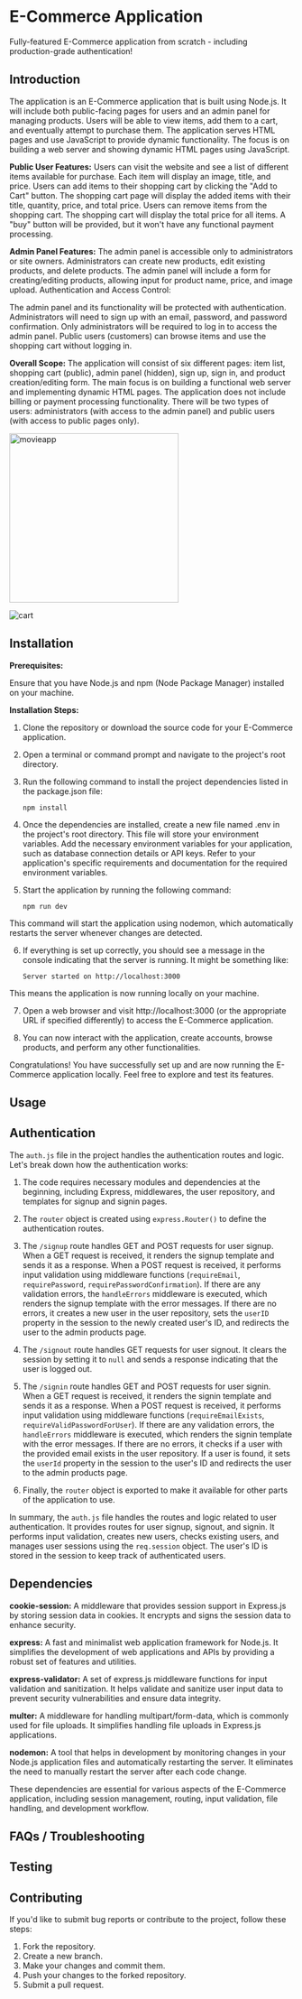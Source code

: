 # E-Commerce Application

Fully-featured E-Commerce application from scratch - including production-grade authentication!

## Introduction

The application is an E-Commerce application that is built using Node.js.
It will include both public-facing pages for users and an admin panel for managing products.
Users will be able to view items, add them to a cart, and eventually attempt to purchase them.
The application serves HTML pages and use JavaScript to provide dynamic functionality.
The focus is on building a web server and showing dynamic HTML pages using JavaScript.

**Public User Features:**
Users can visit the website and see a list of different items available for purchase.
Each item will display an image, title, and price.
Users can add items to their shopping cart by clicking the "Add to Cart" button.
The shopping cart page will display the added items with their title, quantity, price, and total price.
Users can remove items from the shopping cart.
The shopping cart will display the total price for all items.
A "buy" button will be provided, but it won't have any functional payment processing.

**Admin Panel Features:**
The admin panel is accessible only to administrators or site owners.
Administrators can create new products, edit existing products, and delete products.
The admin panel will include a form for creating/editing products, allowing input for product name, price, and image upload.
Authentication and Access Control:

The admin panel and its functionality will be protected with authentication.
Administrators will need to sign up with an email, password, and password confirmation.
Only administrators will be required to log in to access the admin panel.
Public users (customers) can browse items and use the shopping cart without logging in.

**Overall Scope:**
The application will consist of six different pages: item list, shopping cart (public), admin panel (hidden), sign up, sign in, and product creation/editing form.
The main focus is on building a functional web server and implementing dynamic HTML pages.
The application does not include billing or payment processing functionality.
There will be two types of users: administrators (with access to the admin panel) and public users (with access to public pages only).

<img width="300" alt="movieapp" src="https://github.com/agiwunderlich/E_Commerce_App/assets/35004717/393acd9a-8606-4033-90c0-56dc5eec4acd">


![cart](https://github.com/agiwunderlich/E_Commerce_App/assets/35004717/7abfa171-fcd2-4cbf-9a6c-a0912b2f105f)


## Installation

**Prerequisites:**

Ensure that you have Node.js and npm (Node Package Manager) installed on your machine.

**Installation Steps:**

1. Clone the repository or download the source code for your E-Commerce application.

2. Open a terminal or command prompt and navigate to the project's root directory.

3. Run the following command to install the project dependencies listed in the package.json file:

   `npm install`

4. Once the dependencies are installed, create a new file named .env in the project's root directory. This file will store your environment variables. Add the necessary environment variables for your application, such as database connection details or API keys. Refer to your application's specific requirements and documentation for the required environment variables.

5. Start the application by running the following command:

   `npm run dev`

This command will start the application using nodemon, which automatically restarts the server whenever changes are detected.

6. If everything is set up correctly, you should see a message in the console indicating that the server is running. It might be something like:

   `Server started on http://localhost:3000`

This means the application is now running locally on your machine.

7. Open a web browser and visit http://localhost:3000 (or the appropriate URL if specified differently) to access the E-Commerce application.

8. You can now interact with the application, create accounts, browse products, and perform any other functionalities.

Congratulations! You have successfully set up and are now running the E-Commerce application locally. Feel free to explore and test its features.

## Usage

<!-- Explain how users can interact with your application and navigate through its features. Provide examples or screenshots if necessary. -->

## Authentication

<!-- Describe the authentication mechanism used in your application, including instructions on how users can create accounts, log in, and manage their authentication credentials. -->

The `auth.js` file in the project handles the authentication routes and logic. Let's break down how the authentication works:

1. The code requires necessary modules and dependencies at the beginning, including Express, middlewares, the user repository, and templates for signup and signin pages.

2. The `router` object is created using `express.Router()` to define the authentication routes.

3. The `/signup` route handles GET and POST requests for user signup. When a GET request is received, it renders the signup template and sends it as a response. When a POST request is received, it performs input validation using middleware functions (`requireEmail`, `requirePassword`, `requirePasswordConfirmation`). If there are any validation errors, the `handleErrors` middleware is executed, which renders the signup template with the error messages. If there are no errors, it creates a new user in the user repository, sets the `userID` property in the session to the newly created user's ID, and redirects the user to the admin products page.

4. The `/signout` route handles GET requests for user signout. It clears the session by setting it to `null` and sends a response indicating that the user is logged out.

5. The `/signin` route handles GET and POST requests for user signin. When a GET request is received, it renders the signin template and sends it as a response. When a POST request is received, it performs input validation using middleware functions (`requireEmailExists`, `requireValidPasswordForUser`). If there are any validation errors, the `handleErrors` middleware is executed, which renders the signin template with the error messages. If there are no errors, it checks if a user with the provided email exists in the user repository. If a user is found, it sets the `userId` property in the session to the user's ID and redirects the user to the admin products page.

6. Finally, the `router` object is exported to make it available for other parts of the application to use.

In summary, the `auth.js` file handles the routes and logic related to user authentication. It provides routes for user signup, signout, and signin. It performs input validation, creates new users, checks existing users, and manages user sessions using the `req.session` object. The user's ID is stored in the session to keep track of authenticated users.

## Dependencies

**cookie-session:** A middleware that provides session support in Express.js by storing session data in cookies. It encrypts and signs the session data to enhance security.

**express:** A fast and minimalist web application framework for Node.js. It simplifies the development of web applications and APIs by providing a robust set of features and utilities.

**express-validator:** A set of express.js middleware functions for input validation and sanitization. It helps validate and sanitize user input data to prevent security vulnerabilities and ensure data integrity.

**multer:** A middleware for handling multipart/form-data, which is commonly used for file uploads. It simplifies handling file uploads in Express.js applications.

**nodemon:** A tool that helps in development by monitoring changes in your Node.js application files and automatically restarting the server. It eliminates the need to manually restart the server after each code change.

These dependencies are essential for various aspects of the E-Commerce application, including session management, routing, input validation, file handling, and development workflow.

## FAQs / Troubleshooting

<!-- Address common questions or issues that users might encounter and provide solutions or guidance.-->

## Testing

<!-- Explain how to run the tests for your application to ensure its reliability and stability.-->

## Contributing

If you'd like to submit bug reports or contribute to the project, follow these steps:

1. Fork the repository.
2. Create a new branch.
3. Make your changes and commit them.
4. Push your changes to the forked repository.
5. Submit a pull request.
